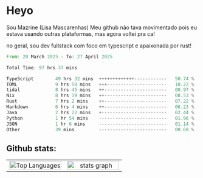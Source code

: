 # Heyo

Sou Mazrine (Lisa Mascarenhas)
Meu github não tava movimentado pois eu estava usando outras plataformas, mas agora voltei pra ca!

no geral, sou dev fullstack com foco em typescript e apaixonada por rust!
<!--START_SECTION:waka-->

```rust
From: 28 March 2025 - To: 27 April 2025

Total Time: 97 hrs 37 mins

TypeScript        49 hrs 32 mins  +++++++++++++------------   50.74 %
TOML              9 hrs 58 mins   +++----------------------   10.22 %
tidal             8 hrs 45 mins   ++-----------------------   08.97 %
Nix               8 hrs 19 mins   ++-----------------------   08.53 %
Rust              7 hrs 2 mins    ++-----------------------   07.22 %
Markdown          6 hrs 4 mins    ++-----------------------   06.23 %
Java              2 hrs 22 mins   +------------------------   02.44 %
Python            1 hr 54 mins    -------------------------   01.96 %
JSON              1 hr 6 mins     -------------------------   01.14 %
Other             39 mins         -------------------------   00.68 %
```

<!--END_SECTION:waka-->

<!--
**Mazrine/Mazrine** is a ✨ _special_ ✨ repository because its `README.md` (this file) appears on your GitHub profile.

Here are some ideas to get you started:

- 🔭 I’m currently working on ...
- 🌱 I’m currently learning ...
- 👯 I’m looking to collaborate on ...
- 🤔 I’m looking for help with ...
- 💬 Ask me about ...
- 📫 How to reach me: ...
- 😄 Pronouns: ...
- ⚡ Fun fact: ...
-->


## Github stats:

<div align="center">
  <table width="100%">
    <tr>
      <td align="center" width="50%">
        <img src="https://github-readme-stats.vercel.app/api/top-langs/?username=mazrine&theme=tokyonight&layout=donut&langs_count=10&locale=pt-br" width="100%" alt="Top Languages" />
      </td>
      <td align="center" width="50%">
        <img src="https://github-readme-stats-yxqy.vercel.app/api?username=mazrine&hide_title=false&hide_rank=false&show_icons=true&count_private=true&disable_animations=false&theme=midnight-purple&locale=en&hide_border=true&order=1" width="100%" alt="stats graph" />
      </td>
    </tr>
  </table>
</div>
